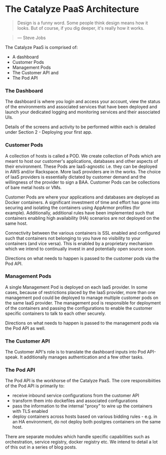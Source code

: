 # The Catalyze PaaS Architecture

> Design is a funny word. Some people think design means how it looks. But of course, if you dig deeper, it's really how it works.

> — Steve Jobs


The Catalyze PaaS is comprised of:

* A dashboard
* Customer Pods
* Management Pods
* The Customer API and
* The Pod API

### The Dashboard
The dashboard is where you login and access your account, view the status of the environments and associated services that have been deployed and launch your dedicated logging and monitoring services and their associated UIs.

Details of the screens and activity to be performed within each is detailed under Section 2 - Deploying your first app.

### Customer Pods
A collection of hosts is called a POD. We create collection of Pods which are meant to host our customer's applications, databases and other aspects of their environment. These Pods are IaaS-agnostic i.e. they can be deployed in AWS and/or Rackspace. More IaaS providers are in the works. The choice of IaaS providers is essentially dictated by customer demand and the willingness of the provider to sign a BAA. Customer Pods can be collections of bare metal hosts or VMs.

Customer Pods are where your applications and databases are deployed as Docker containers. A significant investment of time and effort has gone into securing and isolating the containers using AppArmor profiles (for example). Additionally, additional rules have been implemented such that containers enabling high availability (HA) scenarios are not deployed on the same host.

Connectivity between the various containers is SSL enabled and configured such that containers not belonging to you have no visibility to your containers (and vice versa). This is enabled by a proprietary mechanism which we intend to continually invest in and potentially open source soon.

Directions on what needs to happen is passed to the customer pods via the Pod API.

### Management Pods
A single Management Pod is deployed on each IaaS provider. In some cases, because of restrictions placed by the IaaS provider, more than one management pod could be deployed to manage multiple customer pods on the same IaaS provider. The management pod is responsible for deployment of the containers and passing the configurations to enable the customer specific containers to talk to each other securely.

Directions on what needs to happen is passed to the management pods via the Pod API as well.

### The Customer API
The Customer API's role is to translate the dashboard inputs into Pod API-speak. It additionally manages authentication and a few other tasks.

### The Pod API
The Pod API is the workhorse of the Catalyze PaaS. The core responsibiities of the Pod API is primarily to:
* receive inbound service configurations from the customer API
* transform them into dockefiles and associated configurations
* pass the information to the internal "proxy" to wire up the containers with TLS enabled
* deploy containers across hosts based on various bidding rules - e.g. in an HA environment, do not deploy both postgres containers on the same host.

There are separate modules which handle specific capabilities such as orchestration, service registry, docker registry etc. We intend to detail a lot of this out in a series of blog posts.

